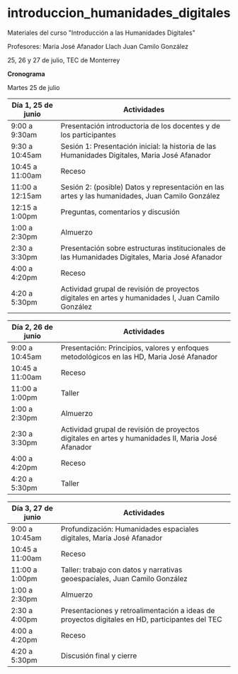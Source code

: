 # introduccion_humanidades_digitales
Materiales del curso "Introducción a las Humanidades Digitales"

Profesores:
Maria José Afanador Llach
Juan Camilo González 

25, 26 y 27 de julio, TEC de Monterrey

**Cronograma**

Martes 25 de julio

| Día 1, 25 de junio  | Actividades |
| ------------- | ------------- |
| 9:00 a 9:30am |Presentación introductoria de los docentes y de los participantes |
| 9:30 a 10:45am  | Sesión 1: Presentación inicial: la historia de las Humanidades Digitales, Maria José Afanador  |
| 10:45 a 11:00am  | Receso |
| 11:00 a 12:15am  | Sesión 2:  (posible) Datos y representación en las artes y las humanidades, Juan Camilo González|
| 12:15 a 1:00pm  |Preguntas, comentarios y discusión |
| 1:00 a 2:30pm  | Almuerzo |
| 2:30 a 3:30pm  |Presentación sobre estructuras institucionales de las Humanidades Digitales, Maria José Afanador |
| 4:00 a 4:20pm  | Receso |
| 4:20 a 5:30pm  | Actividad grupal de revisión de proyectos digitales en artes y humanidades I, Juan Camilo González|


| Día 2, 26 de junio  | Actividades |
| ------------- | ------------- |
| 9:00 a 10:45am  | Presentación: Principios, valores y enfoques metodológicos en las HD, Maria José Afanador |
| 10:45 a 11:00am  | Receso |
| 11:00 a 1:00pm  | Taller |
| 1:00 a 2:30pm  |Almuerzo|
| 2:30 a 3:30pm  |Actividad grupal de revisión de proyectos digitales en artes y humanidades II, Maria José Afanador |
| 4:00 a 4:20pm  |Receso |
| 4:20 a 5:30pm  |Taller |

| Día 3, 27 de junio  | Actividades |
| ------------- | ------------- |
| 9:00 a 10:45am |Profundización: Humanidades espaciales digitales, Maria José Afanador  |
| 10:45 a 11:00am | Receso |
| 11:00 a 1:00pm | Taller: trabajo con datos y narrativas geoespaciales, Juan Camilo González|
| 1:00 a 2:30pm  | Almuerzo |
| 2:30 a 4:00pm  |Presentaciones y retroalimentación a ideas de proyectos digitales en HD, participantes del TEC|
| 4:00 a 4:20pm  |Receso|
| 4:20 a 5:30pm  |Discusión final y cierre |
